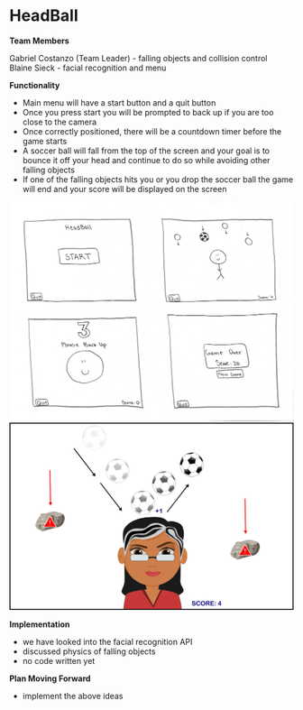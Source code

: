 # HeadBall

**Team Members**

Gabriel Costanzo (Team Leader) - falling objects and collision control    
Blaine Sieck - facial recognition and menu

**Functionality**

- Main menu will have a start button and a quit button
- Once you press start you will be prompted to back up if you are too close to the camera
- Once correctly positioned, there will be a countdown timer before the game starts
- A soccer ball will fall from the top of the screen and your goal is to bounce it off your head and continue to do so while avoiding other falling objects
- If one of the falling objects hits you or you drop the soccer ball the game will end and your score will be displayed on the screen

![](sketch.png)
![](soccer_game_sketch.png)

**Implementation**
- we have looked into the facial recognition API
- discussed physics of falling objects
- no code written yet

**Plan Moving Forward**
- implement the above ideas
